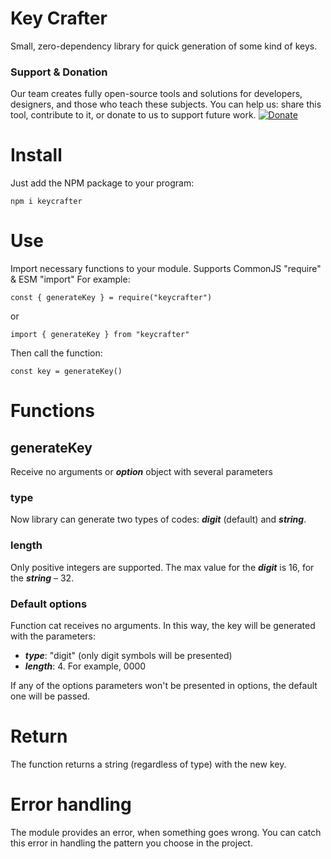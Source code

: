 # Key Crafter

Small, zero-dependency library for quick generation of some kind of keys.

### Support & Donation

Our team creates fully open-source tools and solutions for developers, designers, and those who teach these subjects. You can help us: share this tool, contribute to it, or donate to us to support future work. 
[![Donate](https://img.shields.io/badge/Donate-PayPal-green.svg)](https://www.paypal.com/donate/?hosted_button_id=7Z9A2PABQU584)


# Install

Just add the NPM package to your program:

    npm i keycrafter

# Use

Import necessary functions to your module. Supports CommonJS "require" & ESM "import" For example:

    const { generateKey } = require("keycrafter")

or

    import { generateKey } from "keycrafter"

Then call the function:

    const key = generateKey()

# Functions

## generateKey

Receive no arguments or **_option_** object with several parameters

### type

Now library can generate two types of codes: **_digit_** (default) and **_string_**.

### length

Only positive integers are supported. The max value for the **_digit_** is 16, for the **_string_** – 32.

### Default options

Function cat receives no arguments. In this way, the key will be generated with the parameters:

- **_type_**: "digit" (only digit symbols will be presented)
- **_length_**: 4. For example, 0000

If any of the options parameters won't be presented in options, the default one will be passed.

# Return

The function returns a string (regardless of type) with the new key.

# Error handling

The module provides an error, when something goes wrong. You can catch this error in handling the pattern you choose in the project.

